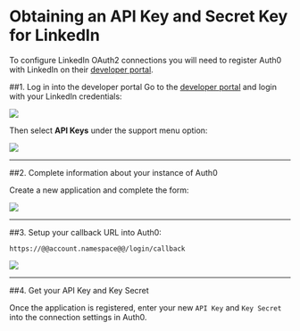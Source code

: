 # Obtaining an API Key and Secret Key for LinkedIn

To configure LinkedIn OAuth2 connections you will need to register Auth0 with LinkedIn on their [developer portal](http://developer.linkedin.com/).

##1. Log in into the developer portal
Go to the [developer portal](http://developer.linkedin.com/) and login with your LinkedIn credentials:

![](//cdn.auth0.com/docs/img/linkedin-devportal-1.png)

Then select __API Keys__ under the support menu option:

![](//cdn.auth0.com/docs/img/linkedin-devportal-2.png)

---

##2. Complete information about your instance of Auth0

Create a new application and complete the form:

![](//cdn.auth0.com/docs/img/linkedin-devportal-3.png)

---

##3. Setup your callback URL into Auth0:

	https://@@account.namespace@@/login/callback

![](//cdn.auth0.com/docs/img/linkedin-devportal-4.png)

---

##4. Get your API Key and Key Secret

Once the application is registered, enter your new `API Key` and `Key Secret` into the connection settings in Auth0.



